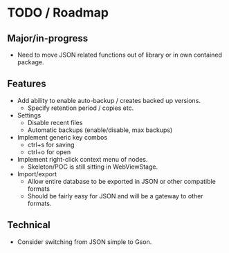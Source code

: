 # TODO / Roadmap

## Major/in-progress
- Need to move JSON related functions out of library or in own contained package.

## Features
- Add ability to enable auto-backup / creates backed up versions.
  - Specify retention period / copies etc.
- Settings
  - Disable recent files
  - Automatic backups (enable/disable, max backups)
- Implement generic key combos
  - ctrl+s for saving
  - ctrl+o for open
- Implement right-click context menu of nodes.
  - Skeleton/POC is still sitting in WebViewStage.
- Import/export
  - Allow entire database to be exported in JSON or other compatible formats
  - Should be fairly easy for JSON and will be a gateway to other formats.

## Technical
- Consider switching from JSON simple to Gson.
